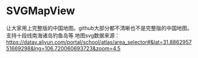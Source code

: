 # SVGMapView
让大家用上完整版的中国地图。github大部分都不清晰也不是完整版的中国地图。支持十段线南海诸岛钓鱼岛等
地图svg数据来源：https://datav.aliyun.com/portal/school/atlas/area_selector#&lat=31.886295751669298&lng=106.720060693723&zoom=4.5
